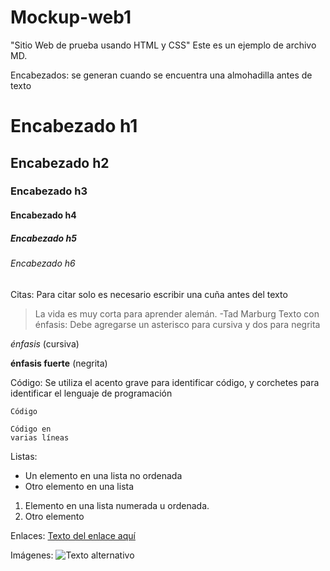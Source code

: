 # Mockup-web1

"Sitio Web de prueba usando HTML y CSS"
Este es un ejemplo de archivo MD.

Encabezados: se generan cuando se encuentra una almohadilla antes de texto

# Encabezado h1
## Encabezado h2
### Encabezado h3
#### Encabezado h4
##### Encabezado h5
###### Encabezado h6

Citas: Para citar solo es necesario escribir una cuña antes del texto

  > La vida es muy corta para aprender alemán. -Tad Marburg
  Texto con énfasis: Debe agregarse un asterisco para cursiva y dos para negrita

  *énfasis* (cursiva)

  **énfasis fuerte** (negrita)

Código: Se utiliza el acento grave para identificar código, y corchetes para identificar el lenguaje de programación

  `Código`
  ``` [language]
  Código en
  varias líneas
  ```
Listas:

  * Un elemento en una lista no ordenada
  * Otro elemento en una lista
  1. Elemento en una lista numerada u ordenada.
  2. Otro elemento

Enlaces:
  [Texto del enlace aquí](URL "Título del enlace")

Imágenes:
  ![Texto alternativo](URL "Título de la imagen")
